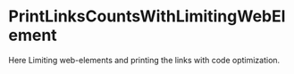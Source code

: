 # PrintLinksCountsWithLimitingWebElement
Here Limiting web-elements and printing the links with code optimization.


